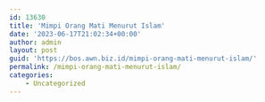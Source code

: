 ```yaml
---
id: 13630
title: 'Mimpi Orang Mati Menurut Islam'
date: '2023-06-17T21:02:34+00:00'
author: admin
layout: post
guid: 'https://bos.awn.biz.id/mimpi-orang-mati-menurut-islam/'
permalink: /mimpi-orang-mati-menurut-islam/
categories:
    - Uncategorized
---
```



